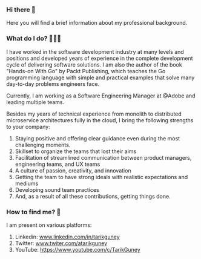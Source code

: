 ### Hi there 👋

Here you will find a brief information about my professional background.

### What do I do? 👨🏻‍💻 

I have worked in the software development industry at many levels and positions and developed years of experience in the complete development cycle of delivering software solutions. I am also the author of the book "Hands-on With Go" by Packt Publishing, which teaches the Go programming language with simple and practical examples that solve many day-to-day problems engineers face.

Currently, I am working as a Software Engineering Manager at @Adobe and leading multiple teams.

Besides my years of technical experience from monolith to distributed microservice architectures fully in the cloud, I bring the following strengths to your company:

1. Staying positive and offering clear guidance even during the most challenging moments.
2. Skillset to organize the teams that lost their aims
3. Facilitation of streamlined communication between product managers, engineering teams, and UX teams
4. A culture of passion, creativity, and innovation
5. Getting the team to have strong ideals with realistic expectations and mediums
6. Developing sound team practices
7. And, as a result of all these contributions, getting things done. 

### How to find me? 📨

I am present on various platforms:

1. Linkedin: www.linkedin.com/in/tarikguney
2. Twitter: www.twiter.com/atarikguney
3. YouTube: https://www.youtube.com/c/TarikGuney

